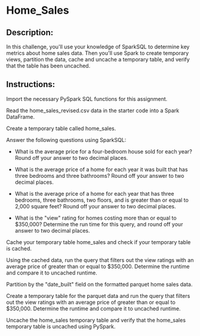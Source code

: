 # Home_Sales


## Description:

In this challenge, you'll use your knowledge of SparkSQL to determine key metrics about home sales data. Then you'll use Spark to create temporary views, partition the data, cache and uncache a temporary table, and verify that the table has been uncached.


## Instructions:

Import the necessary PySpark SQL functions for this assignment.

Read the home_sales_revised.csv data in the starter code into a Spark DataFrame.

Create a temporary table called home_sales.

Answer the following questions using SparkSQL:

  * What is the average price for a four-bedroom house sold for each year? Round off your answer to two decimal places.
  
  * What is the average price of a home for each year it was built that has three bedrooms and three bathrooms? Round off your answer to two decimal places.
  
  * What is the average price of a home for each year that has three bedrooms, three bathrooms, two floors, and is greater than or equal to 2,000 square feet?       Round off your answer to two decimal places.
  
  * What is the "view" rating for homes costing more than or equal to $350,000? Determine the run time for this query, and round off your answer to two decimal        places.
  
Cache your temporary table home_sales and check if your temporary table is cached.

Using the cached data, run the query that filters out the view ratings with an average price of greater than or equal to $350,000. Determine the runtime and compare it to uncached runtime.

Partition by the "date_built" field on the formatted parquet home sales data.

Create a temporary table for the parquet data and run the query that filters out the view ratings with an average price of greater than or equal to $350,000. Determine the runtime and compare it to uncached runtime.

Uncache the home_sales temporary table and verify that the home_sales temporary table is uncached using PySpark.
